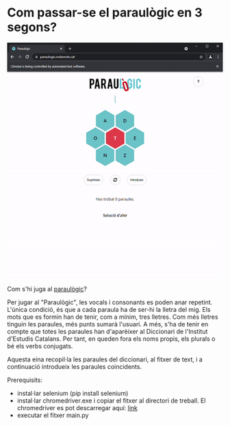 # Com passar-se el paraulògic en 3 segons?

![Alt Text](https://github.com/uanve/paraulogic/blob/main/sample.gif?raw=true)

Com s'hi juga al [paraulògic](http://paraulogic.rodamots.cat/)?

Per jugar al "Paraulògic", les vocals i consonants es poden anar repetint. L'única condició, és que a cada paraula ha de ser-hi la lletra del mig.
Els mots que es formin han de tenir, com a mínim, tres lletres. Com més lletres tinguin les paraules, més punts sumarà l'usuari.
A més, s'ha de tenir en compte que totes les paraules han d'aparèixer al Diccionari de l'Institut d'Estudis Catalans. 
Per tant, en queden fora els noms propis, els plurals o bé els verbs conjugats.  

Aquesta eina recopil·la les paraules del diccionari, al fitxer de text, i a continuació introdueix les paraules coincidents.

Prerequisits:
- instal·lar selenium (pip install selenium)
- instal·lar chromedriver.exe i copiar el fitxer al directori de treball. El chromedriver es pot descarregar aquí: [link](https://chromedriver.chromium.org/downloads)
- executar el fitxer main.py



